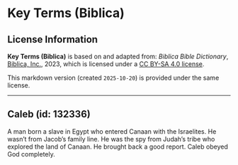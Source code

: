 # Key Terms (Biblica)

## License Information

**Key Terms (Biblica)** is based on and adapted from: _Biblica Bible Dictionary_, [Biblica, Inc.](https://www.biblica.com/), 2023, which is licensed under a [CC BY-SA 4.0 license](https://creativecommons.org/licenses/by-sa/4.0/legalcode.en).

This markdown version (created `2025-10-20`) is provided under the same license.



--------------------------------

## Caleb (id: 132336)

A man born a slave in Egypt who entered Canaan with the Israelites. He wasn’t from Jacob’s family line. He was the spy from Judah’s tribe who explored the land of Canaan. He brought back a good report. Caleb obeyed God completely.


